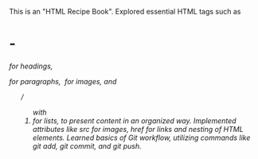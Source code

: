 This is an "HTML Recipe Book". 
Explored essential HTML tags such as <h1>-<h6> for headings, <p> for paragraphs, <img> for images, and <ul>/<ol> with <li> for lists, to present content in an organized way. 
Implemented attributes like src for images, href for links and nesting of HTML elements.
Learned basics of Git workflow, utilizing commands like git add, git commit, and git push.